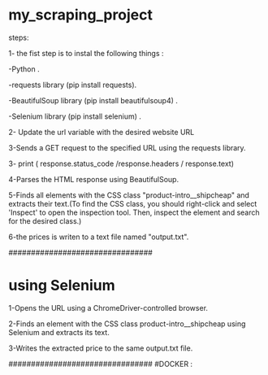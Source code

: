 # my_scraping_project
steps:

1- the fist step is to instal the following things : 

   -Python .

   -requests library (pip install requests).

   -BeautifulSoup library (pip install beautifulsoup4) .

   -Selenium library (pip install selenium) .

2- Update the url variable with the desired website URL

3-Sends a GET request to the specified URL using the requests library.

3- print ( response.status_code /response.headers / response.text)

4-Parses the HTML response using BeautifulSoup.

5-Finds all elements with the CSS class "product-intro__shipcheap" and extracts their text.(To  find the CSS class, you should right-click and select 'Inspect' to open the inspection tool. Then, inspect the element and search for the desired class.)

6-the  prices is writen  to a text file named "output.txt".

################################

# using Selenium 
1-Opens the URL using a ChromeDriver-controlled browser.

2-Finds an element with the CSS class product-intro__shipcheap using Selenium and extracts its text.

3-Writes the extracted price to the same output.txt file.

################################
#DOCKER :

